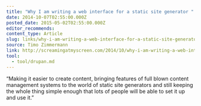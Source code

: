 ```yaml
---
title: "Why I am writing a web interface for a static site generator "
date: 2014-10-07T02:55:00.000Z
posted_date: 2015-05-02T02:55:00.000Z
editor_recommends:
content_type: Article
slug: links/why-i-am-writing-a-web-interface-for-a-static-site-generator
source: Timo Zimmermann
link: http://screamingatmyscreen.com/2014/10/why-i-am-writing-a-web-interface-for-a-static-site-generator/
tool:
  - tool/drupan.md
---
```

“Making it easier to create content, bringing features of full blown content management systems to the world of static site generators and still keeping the whole thing simple enough that lots of people will be able to set it up and use it.”



